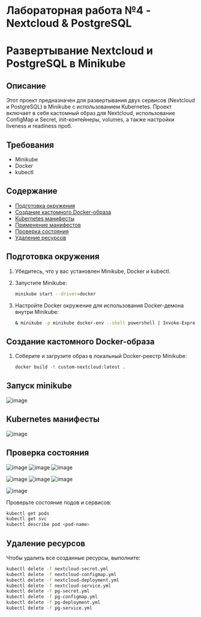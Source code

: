 # Лабораторная работа №4 - Nextcloud & PostgreSQL
# Развертывание Nextcloud и PostgreSQL в Minikube

## Описание

Этот проект предназначен для развертывания двух сервисов (Nextcloud и PostgreSQL) в Minikube с использованием Kubernetes. Проект включает в себя кастомный образ для Nextcloud, использование ConfigMap и Secret, init-контейнеры, volumes, а также настройки liveness и readiness проб.

## Требования

- Minikube
- Docker
- kubectl

## Содержание

- [Подготовка окружения](#подготовка-окружения)
- [Создание кастомного Docker-образа](#создание-кастомного-docker-образа)
- [Kubernetes манифесты](#kubernetes-манифесты)
- [Применение манифестов](#применение-манифестов)
- [Проверка состояния](#проверка-состояния)
- [Удаление ресурсов](#удаление-ресурсов)

## Подготовка окружения

1. Убедитесь, что у вас установлен Minikube, Docker и kubectl.
2. Запустите Minikube:

    ```bash
    minikube start --driver=docker
    ```

3. Настройте Docker окружение для использования Docker-демона внутри Minikube:

    ```bash
    & minikube -p minikube docker-env --shell powershell | Invoke-Expression
    ```

## Создание кастомного Docker-образа

1. Соберите и загрузите образ в локальный Docker-реестр Minikube:

    ```bash
    docker build -t custom-nextcloud:latest .
    ```
## Запуск minikube
![image](https://github.com/VRnewreality/itmo_devops/assets/115554194/cfa31bb3-79a2-4fda-ae6f-b3d405492e54)

## Kubernetes манифесты
![image](https://github.com/VRnewreality/itmo_devops/assets/115554194/7be6c1ec-061c-4391-83af-e2ef1a229381)

## Проверка состояния
![image](https://github.com/VRnewreality/itmo_devops/assets/115554194/3424d0f2-1aed-4639-96d9-5a33db0e9e38)
![image](https://github.com/VRnewreality/itmo_devops/assets/115554194/9cdc7e14-1544-47f3-b1b0-d5a4ddc3162c)
![image](https://github.com/VRnewreality/itmo_devops/assets/115554194/0c029fa6-ab38-4edc-897d-b538ba28af95)


![image](https://github.com/VRnewreality/itmo_devops/assets/115554194/53d3c180-f469-4d68-9a28-c6156f967a35)
![image](https://github.com/VRnewreality/itmo_devops/assets/115554194/016f6532-cd71-48de-a66b-89294ab09242)
![image](https://github.com/VRnewreality/itmo_devops/assets/115554194/5adf2639-46be-46a9-a6ab-052d5bf344b6)

![image](https://github.com/VRnewreality/itmo_devops/assets/115554194/f54bc61f-1dd0-4dc5-aafb-b817e3fe34e7)

Проверьте состояние подов и сервисов:
```bash
kubectl get pods
kubectl get svc
kubectl describe pod <pod-name>
```
## Удаление ресурсов
Чтобы удалить все созданные ресурсы, выполните:

```bash
kubectl delete -f nextcloud-secret.yml
kubectl delete -f nextcloud-configmap.yml
kubectl delete -f nextcloud-deployment.yml
kubectl delete -f nextcloud-service.yml
kubectl delete -f pg-secret.yml
kubectl delete -f pg-configmap.yml
kubectl delete -f pg-deployment.yml
kubectl delete -f pg-service.yml
```
